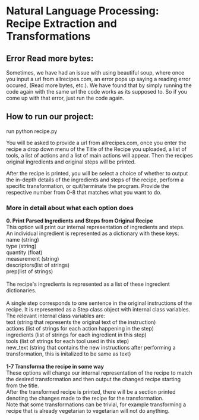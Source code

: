 # Natural Language Processing: Recipe Extraction and Transformations

<h2>Error Read more bytes:</h2>

Sometimes, we have had an issue with using beautiful soup, where once you input a url from allrecipes.com, an error pops up saying a reading error occured, (Read more bytes, etc.). We have found that by simply running the code again with the same url the code works as its supposed to. So if you come up with that error, just run the code again. 


<h2>How to run our project:</h2>

run python recipe.py

You will be asked to provide a url from allrecipes.com, once you enter the recipe a drop down menu of the Title of the Recipe you uploaded, a list of tools, a list of actions and a list of main actions will appear. Then the recipes original ingredients and original steps will be printed. 

After the recipe is printed, you will be select a choice of whether to output the in-depth details of the ingredients and steps of the recipe, perform a specific transformation, or quit/terminate the program. Provide the respective number from 0-8 that matches what you want to do.

<h3>More in detail about what each option does</h3>
<b>0. Print Parsed Ingredients and Steps from Original Recipe</b><br />
  This option will print our internal representation of ingredients and steps.<br />
  An individual ingredient is represented as a dictionary with these keys:<br />
  name (string)<br />
  type (string)<br />
  quantity (float)<br />
  measurement (string)<br />
  descriptors(list of strings)<br />
  prep(list of strings)<br />
  <br />
  The recipe's ingredients is represented as a list of these ingredient dictionaries.<br />
  <br />
  A single step corresponds to one sentence in the original instructions of the recipe. It is represented as a Step class object with internal class variables. <br />
  The relevant internal class variables are: <br />
  text (string that represents the original text of the instruction)<br />
  actions (list of strings for each action happening in the step)<br />
  ingredients (list of strings for each ingredient in this step)<br />
  tools (list of strings for each tool used in this step)<br />
  new_text (string that contains the new instructions after performing a transformation, this is initalized to be same as text)<br />
 <br />
<b>1-7 Transforma the recipe in some way</b><br />
  These options will change our internal representation of the recipe to match the desired transformation and then output the changed recipe starting from the title.<br />
  After the transformed recipe is printed, there will be a section printed denoting the changes made to the recipe for the transformation.<br />
  Note that some transformations can be trivial, for example transforming a recipe that is already vegetarian to vegetarian will not do anything.<br />
 
